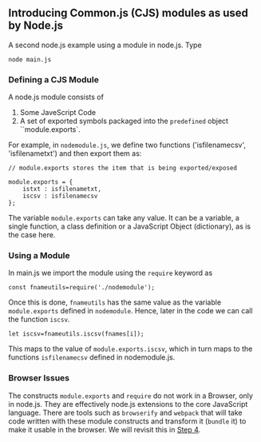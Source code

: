 ## Introducing Common.js (CJS) modules as used by Node.js

A second node.js example using a module in node.js. Type

    node main.js
    
### Defining a CJS Module

A node.js module consists of

1. Some JaveScript Code
2. A set of exported symbols packaged into the ``predefined`` object
   ``module.exports`.
   

For example, in `nodemodule.js`, we define two functions ('isfilenamecsv',
'isfilenametxt') and then export them as:

    // module.exports stores the item that is being exported/exposed

    module.exports = {
        istxt : isfilenametxt,
        iscsv : isfilenamecsv
    };

The variable `module.exports` can take any value. It can be a variable, a
single function, a class definition or a JavaScript Object (dictionary), as is
the case here.

### Using a Module

In main.js we import the module using the `require` keyword as

    const fnameutils=require('./nodemodule');

Once this is done, `fnameutils` has the same value as the variable
`module.exports` defined in `nodemodule`. Hence, later in the code we can call
the function `iscsv`.

    let iscsv=fnameutils.iscsv(fnames[i]);

This maps to the value of `module.exports.iscsv`, which
in turn maps to the functions `isfilenamecsv` defined in nodemodule.js.

### Browser Issues

The constructs `module.exports` and `require` do not work in a Browser, only
in node.js. They are effectively node.js extensions to the core JavaScript
language. There are tools such as `browserify` and `webpack` that will take
code written with these module constructs and transform it (`bundle` it) to
make it usable in the browser. We will revisit this in [Step 4](../step04).


